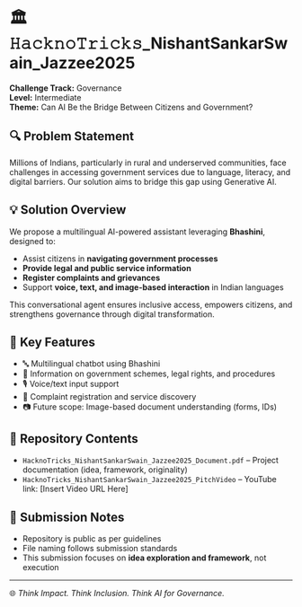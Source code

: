 # 🏛️ 𝙷𝚊𝚌𝚔𝚗𝚘𝚃𝚛𝚒𝚌𝚔𝚜_NishantSankarSwain_Jazzee2025

**Challenge Track:** Governance  
**Level:** Intermediate  
**Theme:** Can AI Be the Bridge Between Citizens and Government?

## 🔍 Problem Statement

Millions of Indians, particularly in rural and underserved communities, face challenges in accessing government services due to language, literacy, and digital barriers. Our solution aims to bridge this gap using Generative AI.

## 💡 Solution Overview

We propose a multilingual AI-powered assistant leveraging **Bhashini**, designed to:

- Assist citizens in **navigating government processes**
- **Provide legal and public service information**
- **Register complaints and grievances**
- Support **voice, text, and image-based interaction** in Indian languages

This conversational agent ensures inclusive access, empowers citizens, and strengthens governance through digital transformation.

## 🧠 Key Features

- 🔤 Multilingual chatbot using Bhashini  
- 📜 Information on government schemes, legal rights, and procedures  
- 🎙️ Voice/text input support  
- 📝 Complaint registration and service discovery  
- 📷 Future scope: Image-based document understanding (forms, IDs)

## 📂 Repository Contents

- `𝙷𝚊𝚌𝚔𝚗𝚘𝚃𝚛𝚒𝚌𝚔𝚜_NishantSankarSwain_Jazzee2025_Document.pdf` – Project documentation (idea, framework, originality)
- `𝙷𝚊𝚌𝚔𝚗𝚘𝚃𝚛𝚒𝚌𝚔𝚜_NishantSankarSwain_Jazzee2025_PitchVideo` – YouTube link: [Insert Video URL Here]

## 📌 Submission Notes

- Repository is public as per guidelines  
- File naming follows submission standards  
- This submission focuses on **idea exploration and framework**, not execution

---

🌐 *Think Impact. Think Inclusion. Think AI for Governance.*
